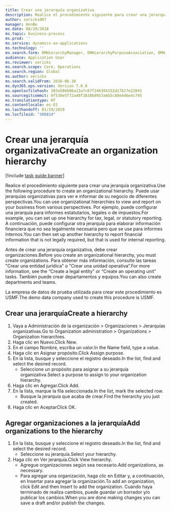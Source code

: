 ```yaml
---
title: Crear una jerarquía organizativa
description: Realice el procedimiento siguiente para crear una jerarquía organizativa.
author: sericks007
manager: AnnBe
ms.date: 08/29/2018
ms.topic: business-process
ms.prod: ''
ms.service: dynamics-ax-applications
ms.technology: ''
ms.search.form: OMHierarchyManager, OMHierarchyPurposeAssociation, OMHierarchySelection, HierarchyDesigner
audience: Application User
ms.reviewer: sericks
ms.search.scope: Core, Operations
ms.search.region: Global
ms.author: sericks
ms.search.validFrom: 2016-06-30
ms.dyn365.ops.version: Version 7.0.0
ms.openlocfilehash: 203a586b06a13a7c67f246384152d17627e22041
ms.sourcegitcommit: 0f530e5f72a40f383868957a6b5cb0e446e4c795
ms.translationtype: HT
ms.contentlocale: es-ES
ms.lasthandoff: 01/29/2019
ms.locfileid: "308814"
---
```

# <a name="create-an-organization-hierarchy"></a><span data-ttu-id="59855-103">Crear una jerarquía organizativa</span><span class="sxs-lookup"><span data-stu-id="59855-103">Create an organization hierarchy</span></span>

[!include [task guide banner](../../includes/task-guide-banner.md)]

<span data-ttu-id="59855-104">Realice el procedimiento siguiente para crear una jerarquía organizativa.</span><span class="sxs-lookup"><span data-stu-id="59855-104">Use the following procedure to create an organizational hierarchy.</span></span> <span data-ttu-id="59855-105">Puede usar jerarquías organizativas para ver e informar de su negocio de diferentes perspectivas.</span><span class="sxs-lookup"><span data-stu-id="59855-105">You can use organizational hierarchies to view and report on your business from various perspectives.</span></span> <span data-ttu-id="59855-106">Por ejemplo, puede configurar una jerarquía para informes estatutarios, legales o de impuestos.</span><span class="sxs-lookup"><span data-stu-id="59855-106">For example, you can set up one hierarchy for tax, legal, or statutory reporting.</span></span> <span data-ttu-id="59855-107">A continuación, puede configurar otra jerarquía para elaborar información financiera que no sea legalmente necesaria pero que se use para informes internos.</span><span class="sxs-lookup"><span data-stu-id="59855-107">You can then set up another hierarchy to report financial information that is not legally required, but that is used for internal reporting.</span></span> 



<span data-ttu-id="59855-108">Antes de crear una jerarquía organizativa, debe crear organizaciones.</span><span class="sxs-lookup"><span data-stu-id="59855-108">Before you create an organizational hierarchy, you must create organizations.</span></span> <span data-ttu-id="59855-109">Para obtener más información, consulte las tareas "Crear una entidad jurídica" o "Crear una unidad operativa”.</span><span class="sxs-lookup"><span data-stu-id="59855-109">For more information, see the “Create a legal entity” or “Create an operating unit” tasks.</span></span> <span data-ttu-id="59855-110">También puede crear departamentos y equipos.</span><span class="sxs-lookup"><span data-stu-id="59855-110">You can also create departments and teams.</span></span> 



<span data-ttu-id="59855-111">La empresa de datos de prueba utilizada para crear este procedimiento es USMF.</span><span class="sxs-lookup"><span data-stu-id="59855-111">The demo data company used to create this procedure is USMF.</span></span>


## <a name="create-a-hierarchy"></a><span data-ttu-id="59855-112">Crear una jerarquía</span><span class="sxs-lookup"><span data-stu-id="59855-112">Create a hierarchy</span></span>
1. <span data-ttu-id="59855-113">Vaya a Administración de la organización > Organizaciones > Jerarquías organizativas.</span><span class="sxs-lookup"><span data-stu-id="59855-113">Go to Organization administration > Organizations > Organization hierarchies.</span></span>
2. <span data-ttu-id="59855-114">Haga clic en Nuevo.</span><span class="sxs-lookup"><span data-stu-id="59855-114">Click New.</span></span>
3. <span data-ttu-id="59855-115">En el campo Nombre, escriba un valor.</span><span class="sxs-lookup"><span data-stu-id="59855-115">In the Name field, type a value.</span></span>
4. <span data-ttu-id="59855-116">Haga clic en Asignar propósito.</span><span class="sxs-lookup"><span data-stu-id="59855-116">Click Assign purpose.</span></span>
5. <span data-ttu-id="59855-117">En la lista, busque y seleccione el registro deseado.</span><span class="sxs-lookup"><span data-stu-id="59855-117">In the list, find and select the desired record.</span></span>
    * <span data-ttu-id="59855-118">Seleccione un propósito para asignar a su jerarquía organizativa.</span><span class="sxs-lookup"><span data-stu-id="59855-118">Select a purpose to assign to your organization hierarchy.</span></span>  
6. <span data-ttu-id="59855-119">Haga clic en Agregar.</span><span class="sxs-lookup"><span data-stu-id="59855-119">Click Add.</span></span>
7. <span data-ttu-id="59855-120">En la lista, marque la fila seleccionada.</span><span class="sxs-lookup"><span data-stu-id="59855-120">In the list, mark the selected row.</span></span>
    * <span data-ttu-id="59855-121">Busque la jerarquía que acaba de crear.</span><span class="sxs-lookup"><span data-stu-id="59855-121">Find the hierarchy you just created.</span></span>  
8. <span data-ttu-id="59855-122">Haga clic en Aceptar</span><span class="sxs-lookup"><span data-stu-id="59855-122">Click OK.</span></span>

## <a name="add-organizations-to-the-hierarchy"></a><span data-ttu-id="59855-123">Agregar organizaciones a la jerarquía</span><span class="sxs-lookup"><span data-stu-id="59855-123">Add organizations to the hierarchy</span></span>
1. <span data-ttu-id="59855-124">En la lista, busque y seleccione el registro deseado.</span><span class="sxs-lookup"><span data-stu-id="59855-124">In the list, find and select the desired record.</span></span>
    * <span data-ttu-id="59855-125">Seleccione su jerarquía.</span><span class="sxs-lookup"><span data-stu-id="59855-125">Select your hierarchy.</span></span>  
2. <span data-ttu-id="59855-126">Haga clic en Ver jerarquía.</span><span class="sxs-lookup"><span data-stu-id="59855-126">Click View hierarchy.</span></span>
    * <span data-ttu-id="59855-127">Agregue organizaciones según sea necesario.</span><span class="sxs-lookup"><span data-stu-id="59855-127">Add organizations, as necessary.</span></span>  
    * <span data-ttu-id="59855-128">Para agregar una organización, haga clic en Editar y, a continuación, en Insertar para agregar la organización.</span><span class="sxs-lookup"><span data-stu-id="59855-128">To add an organization, click Edit and then Insert to add the organization.</span></span>     <span data-ttu-id="59855-129">Cuando haya terminado de realiza cambios, puede guardar un borrador y/o publicar los cambios.</span><span class="sxs-lookup"><span data-stu-id="59855-129">When you are done making changes you can save a draft and/or publish the changes.</span></span>  

